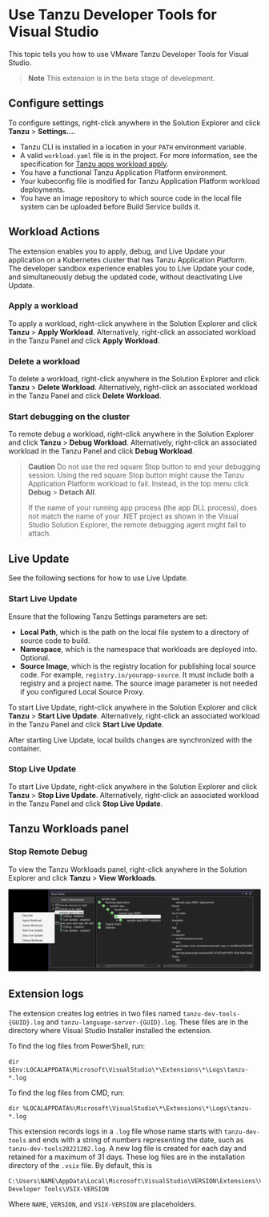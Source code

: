# Use Tanzu Developer Tools for Visual Studio

This topic tells you how to use VMware Tanzu Developer Tools for Visual Studio.

> **Note** This extension is in the beta stage of development.

## <a id="settings"></a> Configure settings

To configure settings, right-click anywhere in the Solution Explorer and click
**Tanzu** > **Settings...**.

- Tanzu CLI is installed in a location in your `PATH` environment variable.
- A valid `workload.yaml` file is in the project. For more information, see the specification for
  [Tanzu apps workload apply](../cli-plugins/apps/command-reference/workload_create_update_apply.hbs.md).
- You have a functional Tanzu Application Platform environment.
- Your kubeconfig file is modified for Tanzu Application Platform workload deployments.
- You have an image repository to which source code in the local file system can be uploaded before
  Build Service builds it.

## <a id="workload-actions"></a> Workload Actions

The extension enables you to apply, debug, and Live Update your application on a Kubernetes cluster
that has Tanzu Application Platform.
The developer sandbox experience enables you to Live Update your code, and simultaneously
debug the updated code, without deactivating Live Update.

### <a id="apply-workload"></a> Apply a workload

To apply a workload, right-click anywhere in the Solution Explorer and click
**Tanzu** > **Apply Workload**. Alternatively, right-click an associated workload in the Tanzu Panel
and click **Apply Workload**.

### <a id="delete-workload"></a> Delete a workload

To delete a workload, right-click anywhere in the Solution Explorer and click
**Tanzu** > **Delete Workload**. Alternatively, right-click an associated workload in the Tanzu Panel
and click **Delete Workload**.

### <a id="debugging"></a> Start debugging on the cluster

To remote debug a workload, right-click anywhere in the Solution Explorer and click
**Tanzu** > **Debug Workload**. Alternatively, right-click an associated workload in the Tanzu Panel
and click **Debug Workload**.

> **Caution** Do not use the red square Stop button to end your debugging session.
> Using the red square Stop button might cause the Tanzu Application Platform workload to fail.
> Instead, in the top menu click **Debug** > **Detach All**.
>
> If the name of your running app process (the app DLL process), does not match the name
> of your .NET project as shown in the Visual Studio Solution Explorer, the remote debugging agent
> might fail to attach.

## <a id="live-updating"></a> Live Update

See the following sections for how to use Live Update.

### <a id="start-live-update"></a> Start Live Update

Ensure that the following Tanzu Settings parameters are set:

- **Local Path**, which is the path on the local file system to a directory of source code to build.
- **Namespace**, which is the namespace that workloads are deployed into.  Optional.
- **Source Image**, which is the registry location for publishing local source code.
   For example, `registry.io/yourapp-source`. It must include both a registry and a project name.
   The source image parameter is not needed if you configured Local Source Proxy.

To start Live Update, right-click anywhere in the Solution Explorer and click
**Tanzu** > **Start Live Update**. Alternatively, right-click an associated workload in the Tanzu Panel
and click **Start Live Update**.

After starting Live Update, local builds changes are synchronized with the container.

### <a id="stop-live-update"></a> Stop Live Update

To start Live Update, right-click anywhere in the Solution Explorer and click
**Tanzu** > **Stop Live Update**. Alternatively, right-click an associated workload in the Tanzu Panel
and click **Stop Live Update**.

## <a id="workload-panel"></a> Tanzu Workloads panel

### <a id="stop-remote-debug"></a> Stop Remote Debug

To view the Tanzu Workloads panel, right-click anywhere in the Solution Explorer and click
**Tanzu** > **View Workloads**.

![Tanzu Workloads panel with the context menu open on the selected sample app.](../images/vs-extension/tanzu-panel.png)

## <a id="extension-logs"></a> Extension logs

The extension creates log entries in two files named `tanzu-dev-tools-{GUID}.log` and
`tanzu-language-server-{GUID}.log`.
These files are in the directory where Visual Studio Installer installed the extension.

To find the log files from PowerShell, run:

```console
dir $Env:LOCALAPPDATA\Microsoft\VisualStudio\*\Extensions\*\Logs\tanzu-*.log
```

To find the log files from CMD, run:

```console
dir %LOCALAPPDATA%\Microsoft\VisualStudio\*\Extensions\*\Logs\tanzu-*.log
```

This extension records logs in a `.log` file whose name starts with `tanzu-dev-tools` and ends with
a string of numbers representing the date, such as `tanzu-dev-tools20221202.log`.
A new log file is created for each day and retained for a maximum of 31 days.
These log files are in the installation directory of the `.vsix` file.
By default, this is

```text
C:\Users\NAME\AppData\Local\Microsoft\VisualStudio\VERSION\Extensions\VMware\Tanzu Developer Tools\VSIX-VERSION
```

Where `NAME`, `VERSION`, and `VSIX-VERSION` are placeholders.
